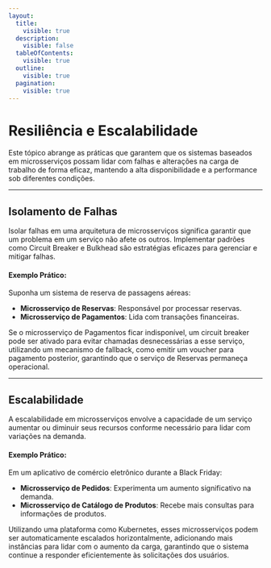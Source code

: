 ```yaml
---
layout:
  title:
    visible: true
  description:
    visible: false
  tableOfContents:
    visible: true
  outline:
    visible: true
  pagination:
    visible: true
---
```


# Resiliência e Escalabilidade

Este tópico abrange as práticas que garantem que os sistemas baseados em microsserviços possam lidar com falhas e alterações na carga de trabalho de forma eficaz, mantendo a alta disponibilidade e a performance sob diferentes condições.

***

## Isolamento de Falhas

Isolar falhas em uma arquitetura de microsserviços significa garantir que um problema em um serviço não afete os outros. Implementar padrões como Circuit Breaker e Bulkhead são estratégias eficazes para gerenciar e mitigar falhas.

#### Exemplo Prático:

Suponha um sistema de reserva de passagens aéreas:

* **Microsserviço de Reservas**: Responsável por processar reservas.
* **Microsserviço de Pagamentos**: Lida com transações financeiras.

Se o microsserviço de Pagamentos ficar indisponível, um circuit breaker pode ser ativado para evitar chamadas desnecessárias a esse serviço, utilizando um mecanismo de fallback, como emitir um voucher para pagamento posterior, garantindo que o serviço de Reservas permaneça operacional.

***

## Escalabilidade

A escalabilidade em microsserviços envolve a capacidade de um serviço aumentar ou diminuir seus recursos conforme necessário para lidar com variações na demanda.

#### Exemplo Prático:

Em um aplicativo de comércio eletrônico durante a Black Friday:

* **Microsserviço de Pedidos**: Experimenta um aumento significativo na demanda.
* **Microsserviço de Catálogo de Produtos**: Recebe mais consultas para informações de produtos.

Utilizando uma plataforma como Kubernetes, esses microsserviços podem ser automaticamente escalados horizontalmente, adicionando mais instâncias para lidar com o aumento da carga, garantindo que o sistema continue a responder eficientemente às solicitações dos usuários.
